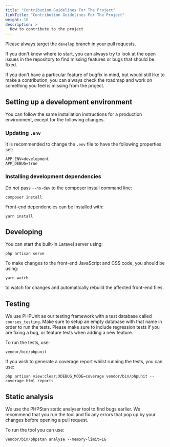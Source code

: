 ```yaml
---
title: "Contribution Guidelines For The Project"
linkTitle: "Contribution Guidelines For The Project"
weight: 10
description: >
  How to contribute to the project
---
```


Please always target the `develop` branch in your pull requests.

If you don't know where to start, you can always try to look at the open issues in the repository to find missing features or bugs that should be fixed.

If you don't have a particular feature of bugfix in mind, but would still like to make a contribution, you can always check the roadmap and work on something you feel is missing from the project.

## Setting up a development environment

You can follow the same installation instructions for a production environment, except for the following changes.

### Updating `.env`

It is recommended to change the `.env` file to have the following properties set:

```
APP_ENV=development
APP_DEBUG=true
```

### Installing development dependencies

Do *not* pass `--no-dev` to the composer install command line:

```
composer install
```

Front-end dependencies can be installed with:

```
yarn install
```

## Developing

You can start the built-in Laravel server using:
```
php artisan serve
```

To make changes to the front-end JavaScript and CSS code, you should be using:
```
yarn watch
```
to watch for changes and automatically rebuild the affected front-end files.

## Testing

We use PHPUnit as our testing framework with a test database called `courses_testing`. Make sure to setup an empty database with that name in order to run the tests. Please make sure to include regression tests if you are fixing a bug, or feature tests when adding a new feature.

To run the tests, use:

```
vendor/bin/phpunit
```

If you wish to generate a coverage report whilst running the tests, you can use:

```
php artisan view:clear;XDEBUG_MODE=coverage vendor/bin/phpunit --coverage-html reports
```

## Static analysis

We use the PHPStan static analyser tool to find bugs earlier. We recommend that you run the tool and fix any errors that pop up by your changes before opening a pull request.

To run the tool you can use:

```
vendor/bin/phpstan analyse --memory-limit=1G
```
